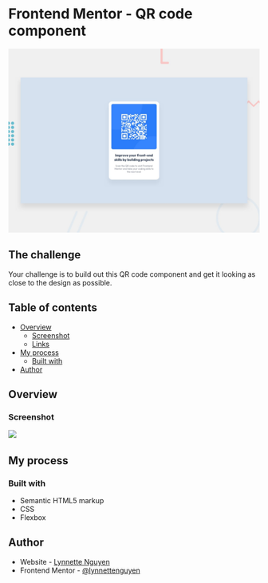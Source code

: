 # Frontend Mentor - QR code component

![Design preview for the QR code component coding challenge](./design/desktop-preview.jpg)

## The challenge

Your challenge is to build out this QR code component and get it looking as close to the design as possible.

## Table of contents

- [Overview](#overview)
  - [Screenshot](#screenshot)
  - [Links](#links)
- [My process](#my-process)
  - [Built with](#built-with)
- [Author](#author)

## Overview

### Screenshot

![](https://user-images.githubusercontent.com/98368183/194997418-56605c13-57ba-4d53-9069-69ee747fbf7c.png)

## My process

### Built with

- Semantic HTML5 markup
- CSS
- Flexbox

## Author

- Website - [Lynnette Nguyen](https://lynnettenguyen.github.io/)
- Frontend Mentor - [@lynnettenguyen](https://www.frontendmentor.io/profile/lynnettenguyen)
